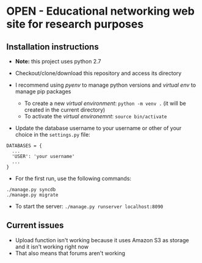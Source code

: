 # OPEN - Educational networking web site for research purposes

## Installation instructions

- **Note:** this project uses python 2.7
- Checkout/clone/download this repository and access its directory
- I recommend using _pyenv_ to manage python versions and _virtual env_ to manage pip packages
  - To create a new _virtual environment_: `python -m venv .` (it will be created in the current directory)
  - To activate the _virtual environemnt_: `source bin/activate`
  
- Update the database username to your username or other of your choice in the `settings.py` file:

```
DATABASES = {
  ...
  'USER': 'your username'
  ...
}
```

- For the first run, use the following commands:

```
./manage.py syncdb
./manage.py migrate
```

- To start the server: `./manage.py runserver localhost:8090`

## Current issues

- Upload function isn't working because it uses Amazon S3 as storage and it isn't working right now
- That also means that forums aren't working
